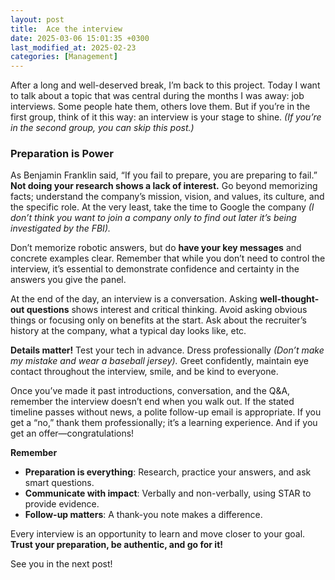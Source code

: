 ```yaml
---
layout: post
title:  Ace the interview
date: 2025-03-06 15:01:35 +0300
last_modified_at: 2025-02-23
categories: [Management]
---
```


After a long and well-deserved break, I’m back to this project. Today I want to talk about a topic that was central during the months I was away: job interviews. Some people hate them, others love them. But if you’re in the first group, think of it this way: an interview is your stage to shine. *(If you’re in the second group, you can skip this post.)*

### Preparation is Power

As Benjamin Franklin said, “If you fail to prepare, you are preparing to fail.” **Not doing your research shows a lack of interest.** Go beyond memorizing facts; understand the company’s mission, vision, and values, its culture, and the specific role. At the very least, take the time to Google the company *(I don’t think you want to join a company only to find out later it’s being investigated by the FBI).*

Don’t memorize robotic answers, but do **have your key messages** and concrete examples clear. Remember that while you don’t need to control the interview, it’s essential to demonstrate confidence and certainty in the answers you give the panel.

At the end of the day, an interview is a conversation. Asking **well-thought-out questions** shows interest and critical thinking. Avoid asking obvious things or focusing only on benefits at the start. Ask about the recruiter’s history at the company, what a typical day looks like, etc.

**Details matter!** Test your tech in advance. Dress professionally *(Don’t make my mistake and wear a baseball jersey).* Greet confidently, maintain eye contact throughout the interview, smile, and be kind to everyone.

Once you’ve made it past introductions, conversation, and the Q&A, remember the interview doesn’t end when you walk out. If the stated timeline passes without news, a polite follow-up email is appropriate. If you get a “no,” thank them professionally; it’s a learning experience. And if you get an offer—congratulations!

**Remember**

* **Preparation is everything**: Research, practice your answers, and ask smart questions.
* **Communicate with impact**: Verbally and non-verbally, using STAR to provide evidence.
* **Follow-up matters**: A thank-you note makes a difference.

Every interview is an opportunity to learn and move closer to your goal. **Trust your preparation, be authentic, and go for it!**

See you in the next post!
